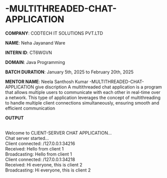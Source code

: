 # -MULTITHREADED-CHAT-APPLICATION

**COMPANY**: CODTECH IT SOLUTIONS PVT.LTD

**NAME**: Neha Jayanand Ware

**INTERN ID**: CT6WGVN

**DOMAIN**: Java Programming

**BATCH DURATION**:  January 5th, 2025 to February 20th, 2025

**MENTOR NAME**:  Neela Santhosh Kumar 
-MULTITHREADED-CHAT-APPLICATION give discription
A multithreaded chat application is a program that allows multiple users to communicate with each other
in real-time over a network. This type of application leverages the concept of multithreading to handle
multiple client connections simultaneously, ensuring smooth and efficient communication

**OUTPUT**

<br>
Welcome to CLIENT-SERVER CHAT APPLICATION...
<br>
Chat server started...
<br>
Client connected: /127.0.0.1:34216
<br>
Received: Hello from client 1
<br>
Broadcasting: Hello from client 1
<br>
Client connected: /127.0.0.1:34218
<br>
Received: Hi everyone, this is client 2
<br>
Broadcasting: Hi everyone, this is client 2
